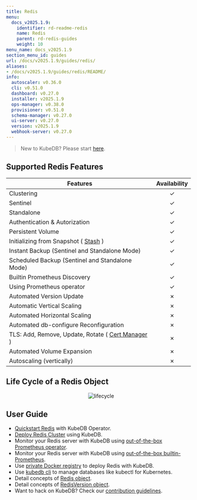 ```yaml
---
title: Redis
menu:
  docs_v2025.1.9:
    identifier: rd-readme-redis
    name: Redis
    parent: rd-redis-guides
    weight: 10
menu_name: docs_v2025.1.9
section_menu_id: guides
url: /docs/v2025.1.9/guides/redis/
aliases:
- /docs/v2025.1.9/guides/redis/README/
info:
  autoscaler: v0.36.0
  cli: v0.51.0
  dashboard: v0.27.0
  installer: v2025.1.9
  ops-manager: v0.38.0
  provisioner: v0.51.0
  schema-manager: v0.27.0
  ui-server: v0.27.0
  version: v2025.1.9
  webhook-server: v0.27.0
---
```


> New to KubeDB? Please start [here](/docs/v2025.1.9/README).

## Supported Redis Features
| Features                                                                           | Availability |
|------------------------------------------------------------------------------------|:------------:|
| Clustering                                                                         |   &#10003;   |
| Sentinel                                                                           |   &#10003;   |
| Standalone                                                                         |   &#10003;   |
| Authentication & Autorization                                                      |   &#10003;   |
| Persistent Volume                                                                  |   &#10003;   |
| Initializing from Snapshot ( [Stash](https://stash.run/) )                         |   &#10003;   |
| Instant Backup (Sentinel and Standalone Mode)                                      |   &#10003;   |
| Scheduled Backup (Sentinel and Standalone Mode)                                    |   &#10003;   |
| Builtin Prometheus Discovery                                                       |   &#10003;   |
| Using Prometheus operator                                                          |   &#10003;   |
| Automated Version Update                                                           |   &#10007;   |
| Automatic Vertical Scaling                                                         |   &#10007;   |
| Automated Horizontal Scaling                                                       |   &#10007;   |
| Automated db-configure Reconfiguration                                             |   &#10007;   |
| TLS: Add, Remove, Update, Rotate ( [Cert Manager](https://cert-manager.io/docs/) ) |   &#10007;   |
| Automated Volume Expansion                                                         |   &#10007;   |
| Autoscaling (vertically)                                                           |   &#10007;   |


## Life Cycle of a Redis Object

<p align="center">
  <img alt="lifecycle"  src="/docs/v2025.1.9/images/redis/redis-lifecycle.png">
</p>

## User Guide

- [Quickstart Redis](/docs/v2025.1.9/guides/redis/quickstart/quickstart) with KubeDB Operator.
- [Deploy Redis Cluster](/docs/v2025.1.9/guides/redis/clustering/redis-cluster) using KubeDB.
- Monitor your Redis server with KubeDB using [out-of-the-box Prometheus operator](/docs/v2025.1.9/guides/redis/monitoring/using-prometheus-operator).
- Monitor your Redis server with KubeDB using [out-of-the-box builtin-Prometheus](/docs/v2025.1.9/guides/redis/monitoring/using-builtin-prometheus).
- Use [private Docker registry](/docs/v2025.1.9/guides/redis/private-registry/using-private-registry) to deploy Redis with KubeDB.
- Use [kubedb cli](/docs/v2025.1.9/guides/redis/cli/cli) to manage databases like kubectl for Kubernetes.
- Detail concepts of [Redis object](/docs/v2025.1.9/guides/redis/concepts/redis).
- Detail concepts of [RedisVersion object](/docs/v2025.1.9/guides/redis/concepts/catalog).
- Want to hack on KubeDB? Check our [contribution guidelines](/docs/v2025.1.9/CONTRIBUTING).
